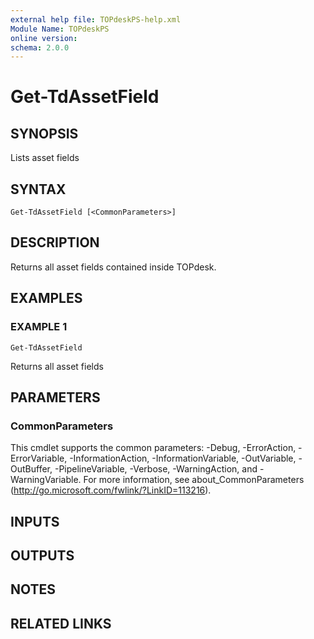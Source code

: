 ```yaml
---
external help file: TOPdeskPS-help.xml
Module Name: TOPdeskPS
online version:
schema: 2.0.0
---
```


# Get-TdAssetField

## SYNOPSIS
Lists asset fields

## SYNTAX

```
Get-TdAssetField [<CommonParameters>]
```

## DESCRIPTION
Returns all asset fields contained inside TOPdesk.

## EXAMPLES

### EXAMPLE 1
```
Get-TdAssetField
```

Returns all asset fields

## PARAMETERS

### CommonParameters
This cmdlet supports the common parameters: -Debug, -ErrorAction, -ErrorVariable, -InformationAction, -InformationVariable, -OutVariable, -OutBuffer, -PipelineVariable, -Verbose, -WarningAction, and -WarningVariable.
For more information, see about_CommonParameters (http://go.microsoft.com/fwlink/?LinkID=113216).

## INPUTS

## OUTPUTS

## NOTES

## RELATED LINKS
